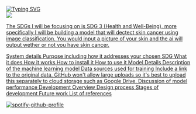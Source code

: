 <p align="left">
<a href="https://github.com/Hong-Kong-International-School/machine-learning-for-sustainable-development-Feebo37">
    <img src="https://readme-typing-svg.demolab.com?font=Georgia&size=18&duration=2000&pause=100&multiline=true&width=1000&height=200&lines=Felix+Keith;HS Student;Hong+Kong+International+School" alt="Typing SVG" />
</a>
<br/>



<a href="[https://github.com/drkostas](https://github.com/Feebo37)">
    <img src="[https://github-stats-alpha.vercel.app/api?username=drkostas&cc=22272e&tc=37BCF6&ic=fff&bc=0000](https://github-stats-alpha.vercel.app/api?username=Feebo37&cc=22272e&tc=37BCF6&ic=fff&bc=0000)">

    
    
The SDGs I will be focusing on is SDG 3 (Health and Well-Being), more specifically I will be building a model that will dectect skin cancer using image classification. You would input a picture of your skin and the ai will output wether or not you have skin cancer. 


System details
Purpose including how it addresses your chosen SDG
What it does
How it works
How to install it
How to use it
Model Details
Description of the machine learning model
Data sources used for training
Include a link to the original data. GitHub won't allow large uploads so it's best to upload this separately to cloud storage such as Google Drive.
Discussion of model performance
Development Overview
Design process
Stages of development
Future work
List of references





 

[![spotify-github-profile](https://spotify-github-profile.vercel.app/api/view?uid=240206-hk&cover_image=true&theme=novatorem&show_offline=false&background_color=000000&interchange=false&bar_color=000000&bar_color_cover=false)](https://spotify-github-profile.vercel.app/api/view?uid=240206-hk&redirect=true)

    
 
